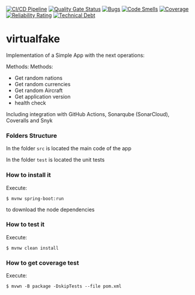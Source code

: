 [![CI/CD Pipeline](https://github.com/cristianpenagos/virtualFaker/actions/workflows/build.yml/badge.svg)](https://github.com/cristianpenagos/virtualFaker/actions/workflows/build.yml)
[![Quality Gate Status](https://sonarcloud.io/api/project_badges/measure?project=cristianpenagos_virtualFaker&metric=alert_status)](https://sonarcloud.io/summary/new_code?id=cristianpenagos_virtualFaker)
[![Bugs](https://sonarcloud.io/api/project_badges/measure?project=cristianpenagos_virtualFaker&metric=bugs)](https://sonarcloud.io/summary/new_code?id=cristianpenagos_virtualFaker)
[![Code Smells](https://sonarcloud.io/api/project_badges/measure?project=cristianpenagos_virtualFaker&metric=code_smells)](https://sonarcloud.io/summary/new_code?id=cristianpenagos_virtualFaker)
[![Coverage](https://sonarcloud.io/api/project_badges/measure?project=cristianpenagos_virtualFaker&metric=coverage)](https://sonarcloud.io/summary/new_code?id=cristianpenagos_virtualFaker)
[![Reliability Rating](https://sonarcloud.io/api/project_badges/measure?project=cristianpenagos_virtualFaker&metric=reliability_rating)](https://sonarcloud.io/summary/new_code?id=cristianpenagos_virtualFaker)
[![Technical Debt](https://sonarcloud.io/api/project_badges/measure?project=cristianpenagos_virtualFaker&metric=sqale_index)](https://sonarcloud.io/summary/new_code?id=cristianpenagos_virtualFaker)




# virtualfake

Implementation of a Simple App with the next operations:

Methods:
Methods:
* Get random nations
* Get random currencies
* Get random Aircraft
* Get application version
* health check

Including integration with GitHub Actions, Sonarqube (SonarCloud), Coveralls and Snyk

### Folders Structure

In the folder `src` is located the main code of the app

In the folder `test` is located the unit tests

### How to install it

Execute:

```shell
$ mvnw spring-boot:run
```
to download the node dependencies

### How to test it

Execute:

```shell
$ mvnw clean install
```

### How to get coverage test

Execute:

```shell
$ mvwn -B package -DskipTests --file pom.xml
```
